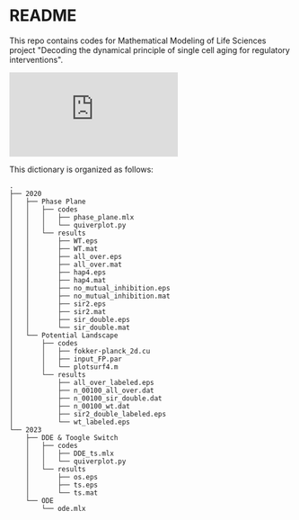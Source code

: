# README

This repo contains codes for Mathematical Modeling of Life Sciences project "Decoding the dynamical principle of single cell aging for regulatory interventions".

![TOC](https://github.com/yiyanliao/MMLS_project/blob/main/img/MMLS_TOC.pdf)

This dictionary is organized as follows:

```
.
├── 2020
│   ├── Phase Plane
│   │   ├── codes
│   │   │   ├── phase_plane.mlx
│   │   │   └── quiverplot.py
│   │   └── results
│   │       ├── WT.eps
│   │       ├── WT.mat
│   │       ├── all_over.eps
│   │       ├── all_over.mat
│   │       ├── hap4.eps
│   │       ├── hap4.mat
│   │       ├── no_mutual_inhibition.eps
│   │       ├── no_mutual_inhibition.mat
│   │       ├── sir2.eps
│   │       ├── sir2.mat
│   │       ├── sir_double.eps
│   │       └── sir_double.mat
│   └── Potential Landscape
│       ├── codes
│       │   ├── fokker-planck_2d.cu
│       │   ├── input_FP.par
│       │   └── plotsurf4.m
│       └── results
│           ├── all_over_labeled.eps
│           ├── n_00100_all_over.dat
│           ├── n_00100_sir_double.dat
│           ├── n_00100_wt.dat
│           ├── sir2_double_labeled.eps
│           └── wt_labeled.eps
└── 2023
    ├── DDE & Toogle Switch
    │   ├── codes
    │   │   ├── DDE_ts.mlx
    │   │   └── quiverplot.py
    │   └── results
    │       ├── os.eps
    │       ├── ts.eps
    │       └── ts.mat
    └── ODE
        └── ode.mlx
```
